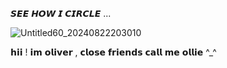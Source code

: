   𝙎𝙀𝙀 𝙃𝙊𝙒 𝙄 𝘾𝙄𝙍𝘾𝙇𝙀 ...

![Untitled60_20240822203010](https://github.com/user-attachments/assets/8eb15c27-68f5-488f-a2e0-7952a1b950ee)

𝗵𝗶𝗶 ! 𝗶𝗺 𝗼𝗹𝗶𝘃𝗲𝗿 , 𝗰𝗹𝗼𝘀𝗲 𝗳𝗿𝗶𝗲𝗻𝗱𝘀 𝗰𝗮𝗹𝗹 𝗺𝗲 𝗼𝗹𝗹𝗶𝗲 ^_^
